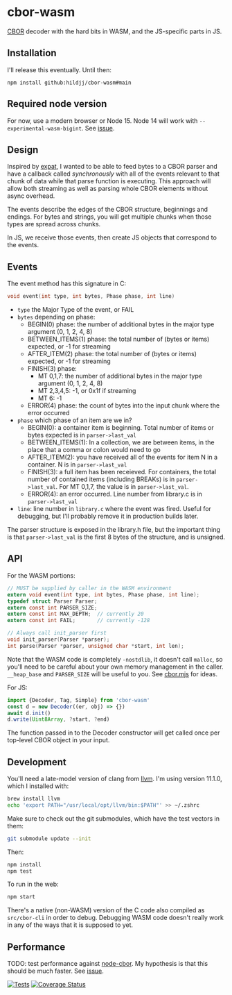 # cbor-wasm

[CBOR](https://cbor.io/) decoder with the hard bits in WASM, and the JS-specific parts in JS.

## Installation

I'll release this eventually.  Until then:

`npm install github:hildjj/cbor-wasm#main`

## Required node version

For now, use a modern browser or Node 15.  Node 14 will work with
`--experimental-wasm-bigint`.  See
[issue](https://github.com/hildjj/cbor-wasm/issues/2).

## Design

Inspired by [expat](https://libexpat.github.io/), I wanted to be able to feed
bytes to a CBOR parser and have a callback called *synchronously* with all of
the events relevant to that chunk of data while that parse function is
executing.  This approach will allow both streaming as well as parsing whole
CBOR elements without async overhead.

The events describe the edges of the CBOR structure, beginnings and endings.
For bytes and strings, you will get multiple chunks when those types are
spread across chunks.

In JS, we receive those events, then create JS objects that correspond to the events.

## Events

The event method has this signature in C:

```C
void event(int type, int bytes, Phase phase, int line)
```

- `type` the Major Type of the event, or FAIL
- `bytes` depending on phase:
  - BEGIN(0) phase: the number of additional bytes in the major type argument (0, 1, 2, 4, 8)
  - BETWEEN_ITEMS(1) phase: the total number of (bytes or items) expected, or -1 for streaming
  - AFTER_ITEM(2) phase: the total number of (bytes or items) expected, or -1 for streaming
  - FINISH(3) phase:
    - MT 0,1,7: the number of additional bytes in the major type argument (0, 1, 2, 4, 8)
    - MT 2,3,4,5: -1, or 0x1f if streaming
    - MT 6: -1
  - ERROR(4) phase: the count of bytes into the input chunk where the error occurred
- `phase` which phase of an item are we in?
  - BEGIN(0): a container item is beginning.  Total number of items or bytes expected is in `parser->last_val`
  - BETWEEN_ITEMS(1): In a collection, we are between items, in the place that a comma
    or colon would need to go
  - AFTER_ITEM(2): you have received all of the events for item N in a container.  N is in `parser->last_val`
  - FINISH(3): a full item has been receieved.  For containers, the total number of contained items (including BREAKs) is in `parser->last_val`.  For MT 0,1,7, the value is in `parser->last_val`.
  - ERROR(4): an error occurred.  Line number from library.c is in `parser->last_val`
- `line`: line number in `library.c` where the event was fired.  Useful for
  debugging, but I'll probably remove it in production builds later.

The parser structure is exposed in the library.h file, but the important thing
is that `parser->last_val` is the first 8 bytes of the structure, and is
unsigned.

## API

For the WASM portions:

```C
// MUST be supplied by caller in the WASM environment
extern void event(int type, int bytes, Phase phase, int line);
typedef struct Parser Parser;
extern const int PARSER_SIZE;
extern const int MAX_DEPTH;  // currently 20
extern const int FAIL;       // currently -128

// Always call init_parser first
void init_parser(Parser *parser);
int parse(Parser *parser, unsigned char *start, int len);
```

Note that the WASM code is completely `-nostdlib`, it doesn't call `malloc`,
so you'll need to be careful about your own memory management in the caller.
`__heap_base` and `PARSER_SIZE` will be useful to you.  See
[cbor.mjs](https://github.com/hildjj/cbor-wasm/blob/c0f702f0c02d0f695ac5a7406023a786b91c0c39/lib/cbor.mjs#L137)
for ideas.

For JS:
```js
import {Decoder, Tag, Simple} from 'cbor-wasm'
const d = new Decoder((er, obj) => {})
await d.init()
d.write(Uint8Array, ?start, ?end)
```

The function passed in to the Decoder constructor will get called once per
top-level CBOR object in your input.

## Development

You'll need a late-model version of clang from [llvm](https://llvm.org/).  I'm using version 11.1.0, which I installed with:

```sh
brew install llvm
echo 'export PATH="/usr/local/opt/llvm/bin:$PATH"' >> ~/.zshrc
```

Make sure to check out the git submodules, which have the test vectors in them:

```sh
git submodule update --init
```

Then:

```sh
npm install
npm test
```

To run in the web:

```sh
npm start
```

There's a native (non-WASM) version of the C code also compiled as `src/cbor-cli` in order to debug.  Debugging WASM code doesn't really work in any of the ways that it is supposed to yet.

## Performance

TODO: test performance against
[node-cbor](https://github.com/hildjj/node-cbor/).  My hypothesis is that this
should be much faster.  See [issue](https://github.com/hildjj/cbor-wasm/issues/2).

[![Tests](https://github.com/hildjj/cbor-wasm/actions/workflows/node.js.yml/badge.svg)](https://github.com/hildjj/cbor-wasm/actions/workflows/node.js.yml)
[![Coverage Status](https://coveralls.io/repos/github/hildjj/cbor-wasm/badge.svg?branch=main)](https://coveralls.io/github/hildjj/cbor-wasm?branch=main)

